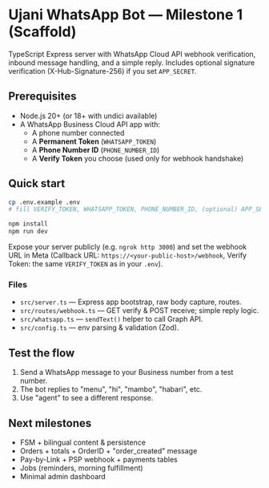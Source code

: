 # Ujani WhatsApp Bot — Milestone 1 (Scaffold)

TypeScript Express server with WhatsApp Cloud API webhook verification, inbound message handling, and a simple reply.
Includes optional signature verification (X-Hub-Signature-256) if you set `APP_SECRET`.

## Prerequisites
- Node.js 20+ (or 18+ with undici available)
- A WhatsApp Business Cloud API app with:
  - A phone number connected
  - A **Permanent Token** (`WHATSAPP_TOKEN`)
  - A **Phone Number ID** (`PHONE_NUMBER_ID`)
  - A **Verify Token** you choose (used only for webhook handshake)

## Quick start
```bash
cp .env.example .env
# fill VERIFY_TOKEN, WHATSAPP_TOKEN, PHONE_NUMBER_ID, (optional) APP_SECRET

npm install
npm run dev
```

Expose your server publicly (e.g. `ngrok http 3000`) and set the webhook URL in Meta (Callback URL: `https://<your-public-host>/webhook`, Verify Token: the same `VERIFY_TOKEN` as in your `.env`).

### Files
- `src/server.ts` — Express app bootstrap, raw body capture, routes.
- `src/routes/webhook.ts` — GET verify & POST receive; simple reply logic.
- `src/whatsapp.ts` — `sendText()` helper to call Graph API.
- `src/config.ts` — env parsing & validation (Zod).

## Test the flow
1. Send a WhatsApp message to your Business number from a test number.
2. The bot replies to "menu", "hi", "mambo", "habari", etc.
3. Use "agent" to see a different response.

## Next milestones
- FSM + bilingual content & persistence
- Orders + totals + OrderID + "order_created" message
- Pay-by-Link + PSP webhook + payments tables
- Jobs (reminders, morning fulfillment)
- Minimal admin dashboard

